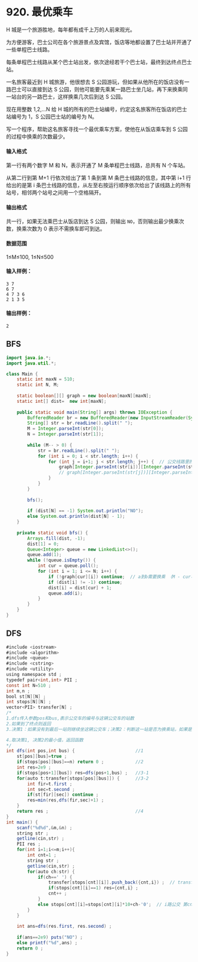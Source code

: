 # 920. 最优乘车

H 城是一个旅游胜地，每年都有成千上万的人前来观光。

为方便游客，巴士公司在各个旅游景点及宾馆，饭店等地都设置了巴士站并开通了一些单程巴士线路。

每条单程巴士线路从某个巴士站出发，依次途经若干个巴士站，最终到达终点巴士站。

一名旅客最近到 H 城旅游，他很想去 S 公园游玩，但如果从他所在的饭店没有一路巴士可以直接到达 S 公园，则他可能要先乘某一路巴士坐几站，再下来换乘同一站台的另一路巴士，这样换乘几次后到达 S 公园。

现在用整数 1,2,…N 给 H 城的所有的巴士站编号，约定这名旅客所在饭店的巴士站编号为 1，S 公园巴士站的编号为 N。

写一个程序，帮助这名旅客寻找一个最优乘车方案，使他在从饭店乘车到 S 公园的过程中换乘的次数最少。

#### 输入格式

第一行有两个数字 M 和 N，表示开通了 M 条单程巴士线路，总共有 N 个车站。

从第二行到第 M+1 行依次给出了第 1 条到第 M 条巴士线路的信息，其中第 i+1 行给出的是第 i 条巴士线路的信息，从左至右按运行顺序依次给出了该线路上的所有站号，相邻两个站号之间用一个空格隔开。

#### 输出格式

共一行，如果无法乘巴士从饭店到达 S 公园，则输出 `NO`，否则输出最少换乘次数，换乘次数为 0 表示不需换车即可到达。

#### 数据范围

1≤M≤100, 1≤N≤500

#### 输入样例：

```
3 7
6 7
4 7 3 6
2 1 3 5
```

#### 输出样例：

```
2
```



## BFS

```java
import java.io.*;
import java.util.*;

class Main {
    static int maxN = 510;
    static int N, M;
    
    static boolean[][] graph = new boolean[maxN][maxN];
    static int[] dist=  new int[maxN];
    
    public static void main(String[] args) throws IOException {
        BufferedReader br = new BufferedReader(new InputStreamReader(System.in));
        String[] str = br.readLine().split(" ");
        M = Integer.parseInt(str[0]);
        N = Integer.parseInt(str[1]);
        
        while (M-- > 0) {
            str = br.readLine().split(" ");
            for (int i = 0; i < str.length; i++) {
                for (int j = i+1; j < str.length; j++) {  // 公交线路里的边是有向边
                    graph[Integer.parseInt(str[i])][Integer.parseInt(str[j])] = true;
                    // graph[Integer.parseInt(str[j])][Integer.parseInt(str[i])] = true;
                }
            }
        }
        
        bfs();
        
        if (dist[N] == -1) System.out.println("NO");
        else System.out.println(dist[N] - 1);
    }
    
    private static void bfs() {
        Arrays.fill(dist, -1);
        dist[1] = 0;
        Queue<Integer> queue = new LinkedList<>();
        queue.add(1);
        while (!queue.isEmpty()) {
            int cur = queue.poll();
            for (int i = 1; i <= N; i++) {
                if (!graph[cur][i]) continue;  // a到b需要换乘 （M - cur可达i的线路数）  次
                if (dist[i] != -1) continue;
                dist[i] = dist[cur] + 1; 
                queue.add(i);
            }
        }
    }
}
```



## DFS

```java
#include <iostream>
#include <algorithm>
#include <queue>
#include <cstring>
#include <utility>
using namespace std ;
typedef pair<int,int> PII ;
const int N=510 ;
int m,n ;
bool st[N][N] ;
int stops[N][N] ;
vector<PII> transfer[N] ;
/*
1.dfs传入参数pos和bus,表示公交车的编号与这辆公交车的站数
2.如果到了终点则返回
3.决策1：如果没有到最后一站则继续坐这辆公交车；决策2：判断这一站是否为换乘站，如果是则换乘其他公交车

4.取决策1, 决策2的最小值，返回函数
*/
int dfs(int pos,int bus) {                       //1
    st[pos][bus]=true ;
    if(stops[pos][bus]==n) return 0 ;            //2
    int res=2e9 ;
    if(stops[pos+1][bus]) res=dfs(pos+1,bus) ;   //3-1
    for(auto t:transfer[stops[pos][bus]]) {      //3-2
        int fir=t.first ;
        int sec=t.second ;
        if(st[fir][sec]) continue ;
        res=min(res,dfs(fir,sec)+1) ;
    }
    return res ;                                 //4
}
int main() {
    scanf("%d%d",&m,&n) ;
    string str ;
    getline(cin,str) ;
    PII res ;
    for(int i=1;i<=m;i++){
        int cnt=1 ;
        string str ;
        getline(cin,str) ;
        for(auto ch:str) {
            if(ch==' ') {
                transfer[stops[cnt][i]].push_back({cnt,i}) ;  // transfer[n]:n站的bus信息
                if(stops[cnt][i]==1) res={cnt,i} ;
                cnt++ ;
            }
            else stops[cnt][i]=stops[cnt][i]*10+ch-'0';  // i路公交 第cnt站
        }
    }
    
    int ans=dfs(res.first, res.second) ;
    
    if(ans==2e9) puts("NO") ;
    else printf("%d",ans) ;
    return 0 ;
}
```

